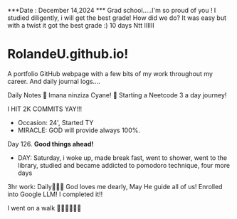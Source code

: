 ***Date : December 14,2024 *** Grad school.....I'm so proud of you ! I studied diligently, i will get the best grade! How did we do? It was easy but with a twist it got the best grade :)
10 days Ntt IIIIII
# RolandeU.github.io!

A portfolio GitHub webpage with a few bits of my work throughout my career. And daily journal logs....


Daily Notes
💚 Imana ninziza Cyane! 
💚 Starting a Neetcode 3 a day journey!

I HIT 2K COMMITS YAY!!!

- Occasion: 24', Started TY 
- MIRACLE: GOD will provide always 100%.

Day 126. **Good things ahead!** 
- DAY: Saturday, i woke up, made break fast, went to shower, went to the library, studied and became addicted to pomodoro technique, four more days



3hr work: Daily💚💚💚
God loves me dearly, May He guide all of  us!
Enrolled into Google LLM! I completed it!!

I went on a walk 💚💚💚💚💚💚
